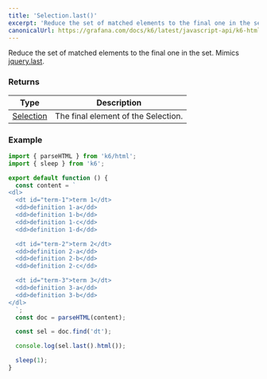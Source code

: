 ```yaml
---
title: 'Selection.last()'
excerpt: 'Reduce the set of matched elements to the final one in the set.'
canonicalUrl: https://grafana.com/docs/k6/latest/javascript-api/k6-html/selection/selection-last/
---
```


Reduce the set of matched elements to the final one in the set.
Mimics [jquery.last](https://api.jquery.com/last/).

### Returns

| Type                                           | Description                         |
| ---------------------------------------------- | ----------------------------------- |
| [Selection](/javascript-api/k6-html/selection) | The final element of the Selection. |

### Example

<CodeGroup labels={[]}>

```javascript
import { parseHTML } from 'k6/html';
import { sleep } from 'k6';

export default function () {
  const content = `
<dl>
  <dt id="term-1">term 1</dt>
  <dd>definition 1-a</dd>
  <dd>definition 1-b</dd>
  <dd>definition 1-c</dd>
  <dd>definition 1-d</dd>

  <dt id="term-2">term 2</dt>
  <dd>definition 2-a</dd>
  <dd>definition 2-b</dd>
  <dd>definition 2-c</dd>

  <dt id="term-3">term 3</dt>
  <dd>definition 3-a</dd>
  <dd>definition 3-b</dd>
</dl>
  `;
  const doc = parseHTML(content);

  const sel = doc.find('dt');

  console.log(sel.last().html());

  sleep(1);
}
```

</CodeGroup>
